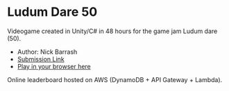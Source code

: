 # Ludum Dare 50

Videogame created in Unity/C# in 48 hours for the game jam Ludum dare (50).

* Author: Nick Barrash
* [Submission Link](https://ldjam.com/events/ludum-dare/50/stay-positive)
* [Play in your browser here](https://nickbarrash.github.io/ld50/)

Online leaderboard hosted on AWS (DynamoDB + API Gateway + Lambda).

